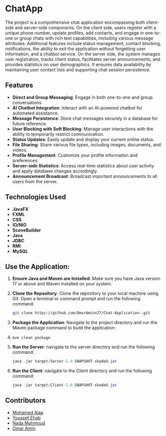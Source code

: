 # ChatApp

The project is a comprehensive chat application encompassing both client-side and server-side components. On the client side, users register with a unique phone number, update profiles, add contacts, and engage in one-to-one or group chats with rich text capabilities, including various message attributes. Additional features include status management, contact blocking, notifications, the ability to exit the application without forgetting user information, and a chatbot service. On the server side, the system manages user registration, tracks client status, facilitates server announcements, and provides statistics on user demographics. It ensures data availability by maintaining user contact lists and supporting chat session persistence.


## Features

- **Direct and Group Messaging**: Engage in both one-to-one and group conversations.
- **AI Chatbot Integration**: Interact with an AI-powered chatbot for automated assistance.
- **Message Persistence**: Store chat messages securely in a database for future reference.
- **User Blocking with Soft Blocking**: Manage user interactions with the ability to temporarily restrict communication.
- **Status Updates**: Easily update and display your current online status.
- **File Sharing**: Share various file types, including images, documents, and videos.
- **Profile Management**: Customize your profile information and preferences.
- **Server-side Statistics**: Access real-time statistics about user activity and apply database changes accordingly.
- **Announcement Broadcast**: Broadcast important announcements to all users from the server.


## Technologies Used

- **JavaFX**
- **FXML** 
- **CSS**
- **IO/NIO**
- **SceneBuilder**
- **Java** 
- **JDBC** 
- **RMI** 
- **MySQL**

  
## Use the Application:

1. **Ensure Java and Maven are Installed**: Make sure you have Java version 17 or above and Maven installed on your system.

2. **Clone the Repository**: Clone the repository to your local machine using Git. Open a terminal or command prompt and run the following command:

   ```bash
   git clone https://github.com/OmarAminn27/Chat-Application-.git

3. **Package the Application**: Navigate to the project directory and run the Maven package command to build the application:
4. 
   ```MVN
   mvn clean package
5. **Run the Server**: navigate to the server directory and run the following command:
   
   ```java
   java -jar target/Server-1.0-SNAPSHOT-shaded.jar
7. **Run the Client**: navigate to the Client directory and run the following command:
   
   ```java
   java -jar target/Client-1.0-SNAPSHOT-shaded.jar
## Contributors

- [Mohamed Alaa](https://github.com/MohammedAladin)
- [Youssef Ehab](https://github.com/youssef-Ehab)
- [Nada Mahmoud](https://github.com/boooTomatoes)
- [Omar Amin](https://github.com/OmarAminn27)
